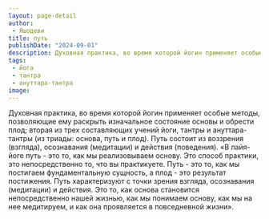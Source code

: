 ```yaml
---
layout: page-detail
author:
 - Яшодеви
title: путь
publishDate: "2024-09-01"
description: Духовная практика, во время которой йогин применяет особые методы, позволяющие ему раскрыть изначальное состояние основы и обрести плод; вторая из трех составляющих учений йоги, тантры и ануттара-тантры (из триады основа, путь и плод). Путь состоит из воззрения (взгляда), осознавания (медитации) и действия (поведения).
tags:
 - йога
 - тантра
 - ануттара-тантра
image: 
---
```

Духовная практика, во время которой йогин применяет особые методы, позволяющие ему раскрыть изначальное состояние основы и обрести плод; вторая из трех составляющих учений йоги, тантры и ануттара-тантры (из триады: основа, путь и плод). Путь состоит из воззрения (взгляда), осознавания (медитации) и действия (поведения).
 «В лайя-йоге путь - это то, как мы реализовываем основу. Это способ практики, это непосредственно то, что вы практикуете. Путь - это то, как мы постигаем фундаментальную сущность, а плод - это результат постижения. Путь характеризуют с точки зрения взгляда, осознавания (медитации) и действия. Это то, как основа становится непосредственно нашей жизнью, как мы понимаем основу, как мы на нее медитируем, и как она проявляется в повседневной жизни».

